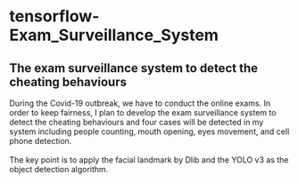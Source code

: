 # tensorflow-Exam_Surveillance_System
## The exam surveillance system to detect the cheating behaviours
During the Covid-19 outbreak, we have to conduct the online exams. In order to keep fairness, I plan to develop the exam surveillance system to detect the cheating behaviours and four cases will be detected in my system including people counting, mouth opening, eyes movement, and cell phone detection.
</br>
</br>
The key point is to apply the facial landmark by Dlib and the YOLO v3 as the object detection algorithm.
